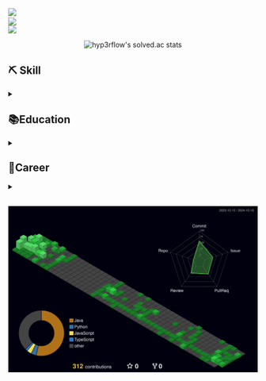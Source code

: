 <div>
  <img  src="https://capsule-render.vercel.app/api?type=waving&color=auto&height=200&section=header&text=CodeJuggler🤹&fontSize=90" />  
</div>


<div align=center>
  <div style="display: flex; justify-content: space-between;">
    <img src="https://github-readme-stats.vercel.app/api?username=CodeJuggler19&show_icons=true&theme=onedark" style="width: 48%;">
  </div>
  <div style="display: flex; justify-content: space-between;">
    <img src="https://github-readme-stats.vercel.app/api/top-langs/?username=CodeJuggler19&layout=compact&theme=onedark" style="width: 48%;">
  </div>
</div>

  
<div align=center>
  
  ![hyp3rflow's solved.ac stats](https://github-readme-solvedac.hyp3rflow.vercel.app/api/?handle=wlsdydals7)
  
</div>

<h2>⛏ Skill</h2>
<details>
<summary></summary>
<div markdown="1">
<div>
  <h3>Languages</h3>
  <img src="https://img.shields.io/badge/Java-ED8B00?style=for-the-badge&logo=openjdk&logoColor=white">
  <img src="https://img.shields.io/badge/C-00599C?style=for-the-badge&logo=c&logoColor=white">
  <img src="https://img.shields.io/badge/C%2B%2B-00599C?style=for-the-badge&logo=c%2B%2B&logoColor=white">
  <img src ="https://img.shields.io/badge/Python-14354C?style=for-the-badge&logo=python&logoColor=white">
  <img src="https://img.shields.io/badge/HTML-239120?style=for-the-badge&logo=html5&logoColor=white">
  <img src="https://img.shields.io/badge/CSS-239120?&style=for-the-badge&logo=css3&logoColor=white">
  <img src="https://img.shields.io/badge/JavaScript-F7DF1E?style=for-the-badge&logo=JavaScript&logoColor=white">
</div>

<div>
  <h3>Frameworks</h3>
  <img src="https://img.shields.io/badge/React-20232A?style=for-the-badge&logo=react&logoColor=61DAFB">
  <img src="https://img.shields.io/badge/Bootstrap-563D7C?style=for-the-badge&logo=bootstrap&logoColor=white">
  <img src="https://img.shields.io/badge/Spring-6DB33F?style=for-the-badge&logo=spring&logoColor=white">
</div>

<div>
  <h3>Databases</h3>
  <img src="https://img.shields.io/badge/MySQL-00000F?style=for-the-badge&logo=mysql&logoColor=white">
  <img src="https://img.shields.io/badge/PostgreSQL-316192?style=for-the-badge&logo=postgresql&logoColor=white">
</div>

<div>
  <h3>Etc</h3>
  <img src="https://img.shields.io/badge/GIT-E44C30?style=for-the-badge&logo=git&logoColor=white">
  <img src="https://img.shields.io/badge/Figma-F24E1E?style=for-the-badge&logo=figma&logoColor=white">
  <img src="https://img.shields.io/badge/Amazon_AWS-FF9900?style=for-the-badge&logo=amazonaws&logoColor=white">
  <img src="https://img.shields.io/badge/Node.js-43853D?style=for-the-badge&logo=node.js&logoColor=white">
  <img src="https://img.shields.io/badge/VIM-%2311AB00.svg?&style=for-the-badge&logo=vim&logoColor=white">
  <img src="https://img.shields.io/badge/Jira-0052CC?style=for-the-badge&logo=Jira&logoColor=white">
</div>


</div>
</details>

<h2>📚Education</h2>
<details>
<summary></summary>
<div markdown="1">

- [인하대학교 정보통신공학과 학사](https://ice.inha.ac.kr/ice/index.do) | 2019.03 ~
- [메타버스 아카데미 2기 - 서버개발 수료](https://mtvs.kr/user/main) | 2023.06 ~ 2023.11          

</div>
</details>

<h2>💼Career</h2>
<details>
<summary></summary>
<div markdown="1">

- [NHN Cloud API개발](https://www.nhncloud.com/kr) | 2024.01.02 ~ 2024.02.29       

</div>
</details>
</br>

![](./profile-3d-contrib/profile-night-green.svg)
